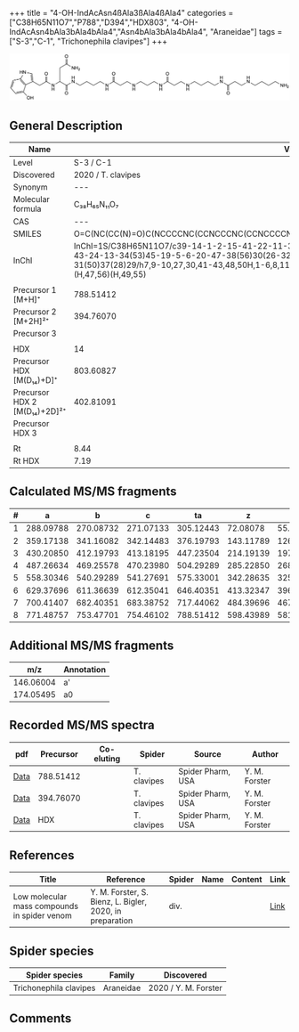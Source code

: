 +++
title = "4-OH-IndAcAsn4ßAla3ßAla4ßAla4"
categories = ["C38H65N11O7","P788","D394","HDX803",
"4-OH-IndAcAsn4bAla3bAla4bAla4","Asn4bAla3bAla4bAla4",
"Araneidae"]
tags = ["S-3","C-1",
"Trichonephila clavipes"]
+++

![](/img/4-OH-IndAcAsn4bAla3bAla4bAla4.png)

## General Description

| Name                       | Value              |
|----------------------------|--------------------|
| Level                      | S-3 / C-1          |
| Discovered                 | 2020 / T. clavipes |
| Synonym                    | ---                |
| Molecular formula          | C₃₈H₆₅N₁₁O₇                   |
| CAS                        | ---                |
| SMILES | O=C(NC(CC(N)=O)C(NCCCCNC(CCNCCCNC(CCNCCCCNC(CCNCCCCN)=O)=O)=O)=O)CC1=CNC2=C1C(O)=CC=C2  |
| InChI  | InChI=1S/C38H65N11O7/c39-14-1-2-15-41-22-11-33(52)44-18-4-3-16-42-23-12-35(54)46-21-8-17-43-24-13-34(53)45-19-5-6-20-47-38(56)30(26-32(40)51)49-36(55)25-28-27-48-29-9-7-10-31(50)37(28)29/h7,9-10,27,30,41-43,48,50H,1-6,8,11-26,39H2,(H2,40,51)(H,44,52)(H,45,53)(H,46,54)(H,47,56)(H,49,55)  |
|                            |                    |
| Precursor 1 [M+H]⁺         | 788.51412                   |
| Precursor 2 [M+2H]²⁺       | 394.76070                   |
| Precursor 3                |                    |
|                            |                    |
| HDX                        | 14                   |
| Precursor HDX   [M(D₁₄)+D]⁺   | 803.60827                   |
| Precursor HDX 2 [M(D₁₄)+2D]²⁺ | 402.81091                   |
| Precursor HDX 3            |                    |
|                            |                    |
| Rt                         | 8.44                   |
| Rt HDX                     | 7.19                   |

## Calculated MS/MS fragments

| # | a         | b         | c         | ta        | z         | y         | tz        |
|---|-----------|-----------|-----------|-----------|-----------|-----------|-----------|
| 1 | 288.09788 | 270.08732 | 271.07133 | 305.12443 | 72.08078 | 55.05423 | 89.10732 |
| 2 | 359.17138 | 341.16082 | 342.14483 | 376.19793 | 143.11789 | 126.09134 | 160.14444 |
| 3 | 430.20850 | 412.19793 | 413.18195 | 447.23504 | 214.19139 | 197.16484 | 231.21794 |
| 4 | 487.26634 | 469.25578 | 470.23980 | 504.29289 | 285.22850 | 268.20195 | 302.25505 |
| 5 | 558.30346 | 540.29289 | 541.27691 | 575.33001 | 342.28635 | 325.25980 | 359.31290 |
| 6 | 629.37696 | 611.36639 | 612.35041 | 646.40351 | 413.32347 | 396.29692 | 430.35001 |
| 7 | 700.41407 | 682.40351 | 683.38752 | 717.44062 | 484.39696 | 467.37042 | 501.42351 |
| 8 | 771.48757 | 753.47701 | 754.46102 | 788.51412 | 598.43989 | 581.41334 | 615.46644 |

## Additional MS/MS fragments

| m/z | Annotation |
|-----|------------|
| 146.06004    | a'   |
| 174.05495    | a0   |

## Recorded MS/MS spectra

| pdf                                             | Precursor | Co-eluting | Spider      | Source                       | Author        |
|-------------------------------------------------|-----------|------------|-------------|------------------------------|---------------|
| [Data](/pdf/N-clavipes/788_4-OH-IndAcAsn4bAla3bAla4bAla4_Nc.pdf) | 788.51412 |           | T. clavipes | Spider Pharm, USA | Y. M. Forster |
| [Data](/pdf/N-clavipes/788_4-OH-IndAcAsn4bAla3bAla4bAla4_Nc_2.pdf) | 394.76070 |           | T. clavipes | Spider Pharm, USA | Y. M. Forster |
| [Data](/pdf/N-clavipes/788_4-OH-IndAcAsn4bAla3bAla4bAla4_Nc_HDX.pdf) | HDX |           | T. clavipes | Spider Pharm, USA | Y. M. Forster |


## References

| Title | Reference | Spider | Name | Content | Link |
|-------|-----------|--------|------|---------|------|
| Low molecular mass compounds in spider venom      | Y. M. Forster, S. Bienz, L. Bigler, 2020, in preparation          | div.       |   |   | [Link](unknown) |

## Spider species

| Spider species     | Family     | Discovered           |
|--------------------|------------|----------------------|
| Trichonephila clavipes | Araneidae | 2020 / Y. M. Forster |


## Comments